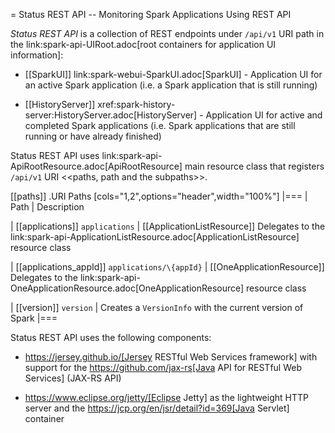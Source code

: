 = Status REST API -- Monitoring Spark Applications Using REST API

*Status REST API* is a collection of REST endpoints under `/api/v1` URI path in the link:spark-api-UIRoot.adoc[root containers for application UI information]:

* [[SparkUI]] link:spark-webui-SparkUI.adoc[SparkUI] - Application UI for an active Spark application (i.e. a Spark application that is still running)

* [[HistoryServer]] xref:spark-history-server:HistoryServer.adoc[HistoryServer] - Application UI for active and completed Spark applications (i.e. Spark applications that are still running or have already finished)

Status REST API uses link:spark-api-ApiRootResource.adoc[ApiRootResource] main resource class that registers `/api/v1` URI <<paths, path and the subpaths>>.

[[paths]]
.URI Paths
[cols="1,2",options="header",width="100%"]
|===
| Path
| Description

| [[applications]] `applications`
| [[ApplicationListResource]] Delegates to the link:spark-api-ApplicationListResource.adoc[ApplicationListResource] resource class

| [[applications_appId]] `applications/\{appId}`
| [[OneApplicationResource]] Delegates to the link:spark-api-OneApplicationResource.adoc[OneApplicationResource] resource class

| [[version]] `version`
| Creates a `VersionInfo` with the current version of Spark
|===

Status REST API uses the following components:

* https://jersey.github.io/[Jersey RESTful Web Services framework] with support for the https://github.com/jax-rs[Java API for RESTful Web Services] (JAX-RS API)

* https://www.eclipse.org/jetty/[Eclipse Jetty] as the lightweight HTTP server and the https://jcp.org/en/jsr/detail?id=369[Java Servlet] container
